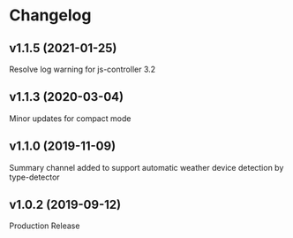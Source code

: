 # Changelog

<!--
	Placeholder for the next version:
	## __WORK IN PROGRESS__
	(at the beginning of a new line )
-->
## v1.1.5 (2021-01-25)
 Resolve log warning for js-controller 3.2
 
## v1.1.3 (2020-03-04)
 Minor updates for compact mode

## v1.1.0 (2019-11-09)
 Summary channel added to support automatic weather device detection by type-detector 

## v1.0.2 (2019-09-12)
 Production Release

